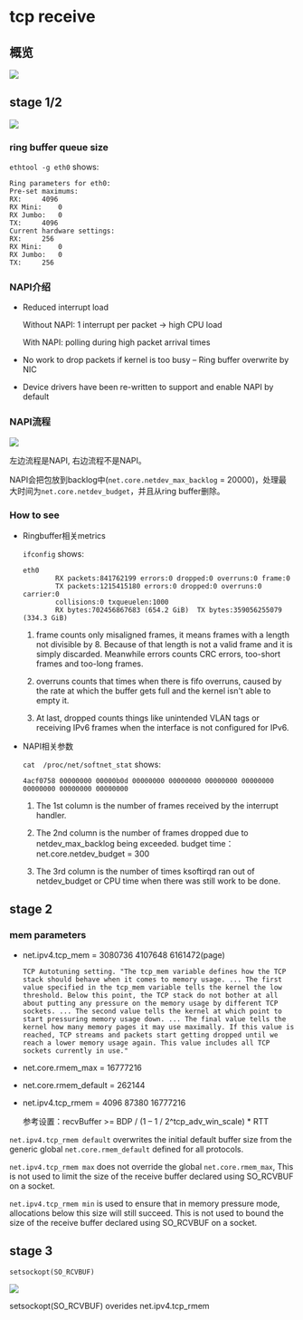 # tcp receive

## 概览

![](images/packet_receive.png)

## stage 1/2

![](images/nic_process.png)

### ring buffer queue size

`ethtool -g eth0` shows:

```
Ring parameters for eth0:
Pre-set maximums:
RX:		4096
RX Mini:	0
RX Jumbo:	0
TX:		4096
Current hardware settings:
RX:		256
RX Mini:	0
RX Jumbo:	0
TX:		256

```

### NAPI介绍

  * Reduced interrupt load

      Without NAPI: 1 interrupt per packet → high CPU load

      With NAPI: polling during high packet arrival times

  * No work to drop packets if kernel is too busy – Ring buffer overwrite by NIC
  
  * Device drivers have been re-written to support and enable NAPI by default

### NAPI流程

![](images/napi.png)

左边流程是NAPI, 右边流程不是NAPI。

NAPI会把包放到backlog中(`net.core.netdev_max_backlog` = 20000)，处理最大时间为`net.core.netdev_budget`，并且从ring buffer删除。

### How to see

* Ringbuffer相关metrics

  `ifconfig` shows:

  ```
  eth0     
          RX packets:841762199 errors:0 dropped:0 overruns:0 frame:0
          TX packets:1215415180 errors:0 dropped:0 overruns:0 carrier:0
          collisions:0 txqueuelen:1000 
          RX bytes:702456867683 (654.2 GiB)  TX bytes:359056255079 (334.3 GiB)
  ```

  1. frame counts only misaligned frames, it means frames with a length not divisible by 8. Because of that length is not a valid frame and it is simply discarded.
Meanwhile errors counts CRC errors, too-short frames and too-long frames.

  2. overruns counts that times when there is fifo overruns, caused by the rate at which the buffer gets full and the kernel isn't able to empty it.

  3. At last, dropped counts things like unintended VLAN tags or receiving IPv6 frames when the interface is not configured for IPv6.
  
* NAPI相关参数

  `cat  /proc/net/softnet_stat` shows:

  ```
  4acf0758 00000000 00000b0d 00000000 00000000 00000000 00000000 00000000 00000000 00000000
  ```
  
  1. The 1st column is the number of frames received by the interrupt handler.
  
  2. The 2nd column is the number of frames dropped due to netdev_max_backlog being exceeded. budget time：net.core.netdev_budget = 300
  
  3. The 3rd column is the number of times ksoftirqd ran out of netdev_budget or CPU time when there was still work to be done.


## stage 2

### mem parameters
  
  * net.ipv4.tcp_mem = 3080736	4107648	6161472(page)
  
    ```
    TCP Autotuning setting. "The tcp_mem variable defines how the TCP stack should behave when it comes to memory usage. ... The first value specified in the tcp_mem variable tells the kernel the low threshold. Below this point, the TCP stack do not bother at all about putting any pressure on the memory usage by different TCP sockets. ... The second value tells the kernel at which point to start pressuring memory usage down. ... The final value tells the kernel how many memory pages it may use maximally. If this value is reached, TCP streams and packets start getting dropped until we reach a lower memory usage again. This value includes all TCP sockets currently in use." 
    ```

  * net.core.rmem_max = 16777216
  
  * net.core.rmem_default = 262144
  
  * net.ipv4.tcp_rmem = 4096	87380	16777216
  
    参考设置：recvBuffer >= BDP / (1 – 1 / 2^tcp_adv_win_scale) * RTT
  
  `net.ipv4.tcp_rmem default` overwrites the initial default buffer size from the generic global `net.core.rmem_default` defined for all protocols.

  `net.ipv4.tcp_rmem max` does not override the global `net.core.rmem_max`, This is not used to limit the size of the receive buffer declared using SO_RCVBUF on a socket.

  `net.ipv4.tcp_rmem min` is used to ensure that in memory pressure mode, allocations below this size will still succeed. This is not used to bound the size of the receive buffer declared using SO_RCVBUF on a socket.

## stage 3

`setsockopt(SO_RCVBUF)`

![](images/setsockopt.png)

setsockopt(SO_RCVBUF) overides net.ipv4.tcp_rmem

